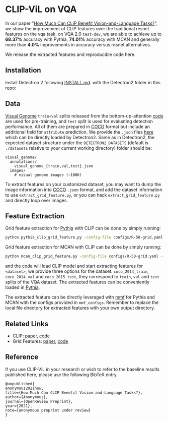 # CLIP-ViL on VQA
In our paper "[How Much Can CLIP Benefit Vision-and-Language Tasks?](https://arxiv.org/abs/2107.06383)", we show the improvement of CLIP features
over the traditional resnet features on the vqa task. 
on VQA 2.0 `test-dev`, we are able to achieve up to **68.37%** accuracy with Pythia, **74.01%** accuracy with MCAN and generally more than **4.0%** improvements in accuracy versus resnet alternatives. 

We release the extracted features and reproducible code here.

## Installation
Install Detectron 2 following [INSTALL.md](https://github.com/facebookresearch/detectron2/blob/master/INSTALL.md). with the Detectron2 folder in this repo:

## Data
[Visual Genome](http://visualgenome.org/) `train+val` splits released from the bottom-up-attention [code](https://github.com/peteanderson80/bottom-up-attention) are used for pre-training, and `test` split is used for evaluating detection performance. All of them are prepared in [COCO](http://cocodataset.org/) format but include an additional field for `attribute` prediction. We provide the `.json` files [here](https://dl.fbaipublicfiles.com/grid-feats-vqa/json/visual_genome.tgz) which can be directly loaded by Detectron2. Same as in Detectron2, the expected dataset structure under the `DETECTRON2_DATASETS` (default is `./datasets` relative to your current working directory) folder should be:
```
visual_genome/
  annotations/
    visual_genome_{train,val,test}.json
  images/
    # visual genome images (~108K)
```
To extract features on your customized dataset, you may want to dump the image information into [COCO](http://cocodataset.org/) `.json` format, and add the dataset information to use `extract_grid_feature.py`, or you can hack `extract_grid_feature.py` and directly loop over images. 

## Feature Extraction
Grid feature extraction for [Pythia](https://github.com/facebookresearch/pythia)  with CLIP can be done by simply running:
```bash
python pythia_clip_grid_feature.py -config-file configs/R-50-grid.yaml --dataset <dataset> --model_type RN50
```
Grid feature extraction for MCAN  with CLIP can be done by simply running:
```bash
python mcan_clip_grid_feature.py -config-file configs/R-50-grid.yaml --dataset <dataset> --model_type RN50
```

and the code will load CLIP model and start extracting features for `<dataset>`, we provide three options for the dataset: `coco_2014_train`, `coco_2014_val` and `coco_2015_test`, they correspond to `train`, `val` and `test` splits of the VQA dataset. The extracted features can be conveniently loaded in [Pythia](https://github.com/facebookresearch/pythia).

The extracted feature can be directly leveraged with [mmf](https://github.com/facebookresearch/mmf) for Pythia and MCAN with the configs provided in `mmf_configs`. Remember to replace the local file directory for extracted features with your own output directory. 

## Related Links
- CLIP: [paper](https://github.com/openai/CLIP), [code](https://github.com/openai/CLIP)
- Grid Features: [paper](https://arxiv.org/abs/2001.03615), [code](https://github.com/facebookresearch/grid-feats-vqa)

## Reference
If you use CLIP-ViL in your research or wish to refer to the baseline results published here, 
please use the following BibTeX entry. 

```shell
@unpublished{          
anonymous2021how,          
title={How Much Can CLIP Benefit Vision-and-Language Tasks?},          
author={Anonymous},          
journal={OpenReview Preprint},          
year={2021},          
note={anonymous preprint under review}      
}
```